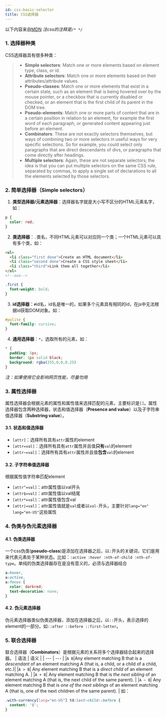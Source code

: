 ```yaml
---
id: css-basic-selector
title: CSS选择器
---
```


以下内容来自[MDN](https://developer.mozilla.org/en-US/docs/Learn/CSS/Introduction_to_CSS/Simple_selectors)
*注css的注释是`/* */`*
### 1. 选择器种类
CSS选择器具有很多种类：
> - **Simple selectors**: Match one or more elements based on element type, class, or id.
> - **Attribute selectors**: Match one or more elements based on their attributes/attribute values.
> - **Pseudo-classes**: Match one or more elements that exist in a certain state, such as an element that is being hovered over by the mouse pointer, or a checkbox that is currently disabled or checked, or an element that is the first child of its parent in the DOM tree.
> - **Pseudo-elements**: Match one or more parts of content that are in a certain position in relation to an element, for example the first word of each paragraph, or generated content appearing just before an element.
> - **Combinators**: These are not exactly selectors themselves, but ways of combining two or more selectors in useful ways for very specific selections. So for example, you could select only paragraphs that are direct descendants of divs, or paragraphs that come directly after headings.
> - **Multiple selectors**: Again, these are not separate selectors; the idea is that you can put multiple selectors on the same CSS rule, separated by commas, to apply a single set of declarations to all the elements selected by those selectors.

### 2. 简单选择器（Simple selectors）
1. **类型选择器/元素选择器**：选择器名字就是大小写不区分的HTML元素名字，如：
```css
p {
  color: red;
}
```
2. **类选择器**：`.`类名，不同HTML元素可以对应同一个类；一个HTML元素可以具有多个类，如：
```HTML
<ul>
  <li class="first done">Create an HTML document</li>
  <li class="second done">Create a CSS style sheet</li>
  <li class="third">Link them all together</li>
</ul>
<!--aaa-->
```
```css
.first {
  font-weight: bold;
}
```
3. **id选择器**：`#`id名，id名是唯一的，如果多个元素具有相同的id，在js中无法根据id获取DOM对象。如：
```css
#polite {
  font-family: cursive;
}
```
4. **通用选择器**：`*`，选取所有的元素，如：
```css
* {
  padding: 5px;
  border: 1px solid black;
  background: rgba(255,0,0,0.25)
}
```
*注：如果使用它会影响网页性能，尽量勿用*
### 3. 属性选择器
属性选择器会根据元素的属性和属性值来选择匹配的元素，主要标识是`[]`。属性选择器包含两种选择器，状态和值选择器（**Presence and value**）以及子字符串值选择器（**Substring value**）。
#### 3.1. 状态和值选择器
- `[attr]`：选择所有具有`attr`属性的element
- `[attr=val]`：选择所有具有`attr`属性并且值**只有**`val`的element
- `[attr~=val]`：选择所有具有`attr`属性并且值**包含**`val`的element
#### 3.2. 子字符串值选择器
根据属性值字符串匹配element
- `[attr^=val]`：attr属性值以val开头
- `[attr$=val]`：attr属性值以val结尾
- `[attr*=val]`：attr属性值包含val
- `[attr|=val]`：attr属性值就是`val`或者以`val-`开头，主要针对`lang="en" lang="en-US"`这些属性
### 4. 伪类与伪元素选择器
#### 4.1. 伪类选择器
一个css伪类(**pseudo-class**)是添加在选择器之后，以`:`开头的关键词，它们是用来代表元素处于某种状态。比如：`:active :hover :nth-of-child :nth-of-type`。单纯的伪类选择器存在是没有意义的，必须与选择器结合
```css
a:hover,
a:active,
a:focus {
  color: darkred;
  text-decoration: none;
}
```
#### 4.2. 伪元素选择器
伪元素选择器类似伪类选择器，添加在选择器之后，以`::`开头，表示选择的element的一部分。如`::after ::before ::first-letter`。
### 5. 联合选择器
联合选择器（**Combinators**）是根据元素的关系将多个选择器结合起来的选择器。
| 语法 | 语义 |
| --- | --- |
|`A B`|Any element matching B that is a *descendant* of an element matching A (that is, a child, or a child of a child, etc.)|
|`A > B`| Any element matching B that is a *direct child* of an element matching A. |
|`A + B`| Any element matching B that is *the next sibling* of an element matching A (that is, the next child of the same parent). |
|`A ~ B`| Any element matching B that is *one of the next siblings* of an element matching A (that is, one of the next children of the same parent). |
如：
```css
.with-currency[lang="en-US"] td:last-child::before {
  content: '$';
}
```